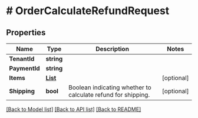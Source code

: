 # # OrderCalculateRefundRequest


## Properties 


Name | Type | Description | Notes
------------ | ------------- | ------------- | -------------
**TenantId**| **string** |   |
**PaymentId**| **string** |   |
**Items**| [**List<OrderRefundItem>**](OrderRefundItem.md) |   | [optional]
**Shipping**| **bool** | Boolean indicating whether to calculate refund for shipping.  | [optional]


[[Back to Model list]](../../README.md#models) [[Back to API list]](../../README.md#endpoints) [[Back to README]](../../README.md)

